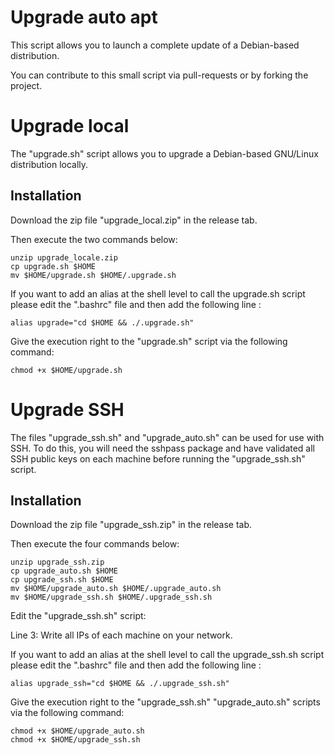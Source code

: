 # Upgrade auto apt

This script allows you to launch a complete update of a Debian-based distribution.

You can contribute to this small script via pull-requests or by forking the project.

# Upgrade local

The "upgrade.sh" script allows you to upgrade a Debian-based GNU/Linux distribution locally.

## Installation

Download the zip file "upgrade_local.zip" in the release tab.

Then execute the two commands below:

    unzip upgrade_locale.zip
    cp upgrade.sh $HOME
    mv $HOME/upgrade.sh $HOME/.upgrade.sh
    
If you want to add an alias at the shell level to call the upgrade.sh script please edit the ".bashrc" file and then add the following line :

    alias upgrade="cd $HOME && ./.upgrade.sh"

Give the execution right to the "upgrade.sh" script via the following command: 

    chmod +x $HOME/upgrade.sh

# Upgrade SSH

The files "upgrade_ssh.sh" and "upgrade_auto.sh" can be used for use with SSH. To do this, you will need the sshpass package and have validated all SSH public keys on each machine before running the "upgrade_ssh.sh" script.

## Installation
Download the zip file "upgrade_ssh.zip" in the release tab.

Then execute the four commands below:

    unzip upgrade_ssh.zip
    cp upgrade_auto.sh $HOME
    cp upgrade_ssh.sh $HOME
    mv $HOME/upgrade_auto.sh $HOME/.upgrade_auto.sh
    mv $HOME/upgrade_ssh.sh $HOME/.upgrade_ssh.sh

Edit the "upgrade_ssh.sh" script:

Line 3: Write all IPs of each machine on your network.

If you want to add an alias at the shell level to call the upgrade_ssh.sh script please edit the ".bashrc" file and then add the following line :

    alias upgrade_ssh="cd $HOME && ./.upgrade_ssh.sh"

Give the execution right to the "upgrade_ssh.sh" "upgrade_auto.sh" scripts via the following command: 

    chmod +x $HOME/upgrade_auto.sh
    chmod +x $HOME/upgrade_ssh.sh
